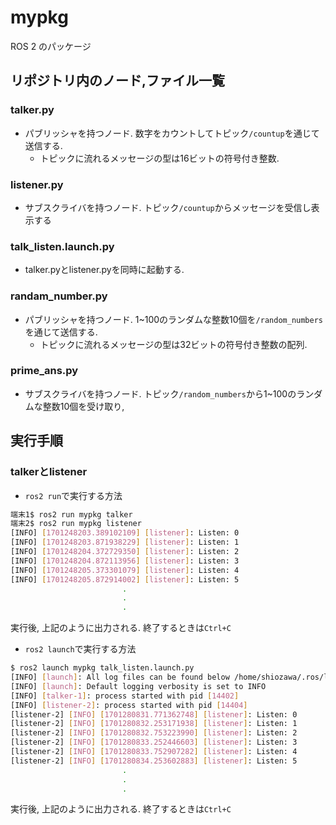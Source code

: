 # mypkg


ROS 2 のパッケージ

## リポジトリ内のノード,ファイル一覧

### talker.py
* パブリッシャを持つノード. 数字をカウントしてトピック`/countup`を通じて送信する.
   * トピックに流れるメッセージの型は16ビットの符号付き整数.
  
### listener.py
* サブスクライバを持つノード. トピック`/countup`からメッセージを受信し表示する

### talk_listen.launch.py
* talker.pyとlistener.pyを同時に起動する.

### randam_number.py
* パブリッシャを持つノード. 1~100のランダムな整数10個を`/random_numbers`を通じて送信する.
   * トピックに流れるメッセージの型は32ビットの符号付き整数の配列.

### prime_ans.py
* サブスクライバを持つノード. トピック`/random_numbers`から1~100のランダムな整数10個を受け取り, 

## 実行手順
### talkerとlistener
* `ros2 run`で実行する方法
```bash
端末1$ ros2 run mypkg talker
端末2$ ros2 run mypkg listener
[INFO] [1701248203.389102109] [listener]: Listen: 0
[INFO] [1701248203.871938229] [listener]: Listen: 1
[INFO] [1701248204.372729350] [listener]: Listen: 2
[INFO] [1701248204.872113956] [listener]: Listen: 3
[INFO] [1701248205.373301079] [listener]: Listen: 4
[INFO] [1701248205.872914002] [listener]: Listen: 5
                         .
                         .
                         .
```
実行後, 上記のように出力される. 終了するときは`Ctrl+C`

* `ros2 launch`で実行する方法
```bash
$ ros2 launch mypkg talk_listen.launch.py
[INFO] [launch]: All log files can be found below /home/shiozawa/.ros/log/2023-11-30-03-00-30-886468-shiopc-14400
[INFO] [launch]: Default logging verbosity is set to INFO
[INFO] [talker-1]: process started with pid [14402]
[INFO] [listener-2]: process started with pid [14404]
[listener-2] [INFO] [1701280831.771362748] [listener]: Listen: 0
[listener-2] [INFO] [1701280832.253171938] [listener]: Listen: 1
[listener-2] [INFO] [1701280832.753223990] [listener]: Listen: 2
[listener-2] [INFO] [1701280833.252446603] [listener]: Listen: 3
[listener-2] [INFO] [1701280833.752907282] [listener]: Listen: 4
[listener-2] [INFO] [1701280834.253602883] [listener]: Listen: 5
                         .
                         .
                         .
```
実行後, 上記のように出力される. 終了するときは`Ctrl+C`

